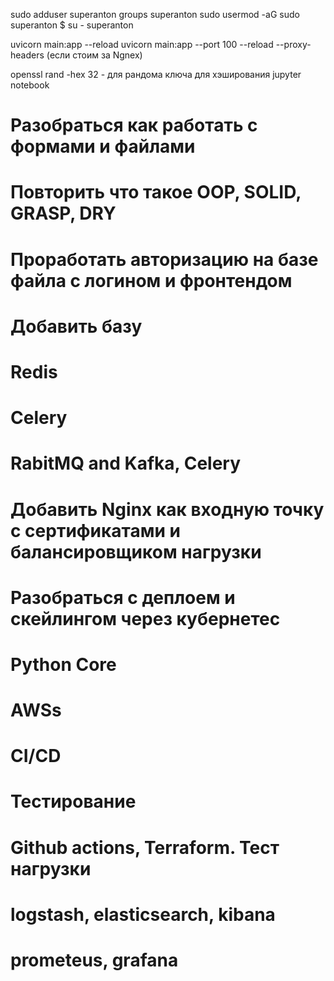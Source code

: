 sudo adduser superanton
groups superanton
sudo usermod -aG sudo superanton
$ su - superanton

uvicorn main:app --reload
uvicorn main:app --port 100 --reload --proxy-headers (если стоим за Ngnex)

openssl rand -hex 32 - для рандома ключа для хэширования
jupyter notebook

# Разобраться как работать с формами и файлами

# Повторить что такое OOP, SOLID, GRASP, DRY

# Проработать авторизацию на базе файла с логином и фронтендом

# Добавить базу

# Redis

# Celery

# RabitMQ and Kafka, Celery

# Добавить Nginx как входную точку с сертификатами и балансировщиком нагрузки

# Разобраться с деплоем и скейлингом через кубернетес

# Python Core

# AWSs

# CI/CD

# Тестирование

# Github actions, Terraform. Тест нагрузки

# logstash, elasticsearch, kibana

# prometeus, grafana
